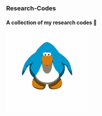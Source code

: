 ### Research-Codes
#### A collection of my research codes :crocodile:
![](https://github.com/legetker/Research-Codes/blob/main/club-penguin.gif)
